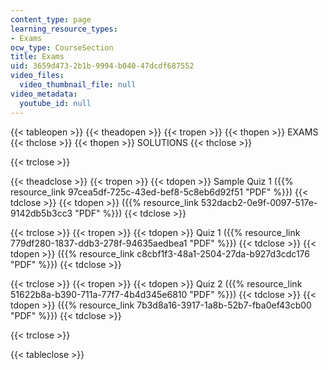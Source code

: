```yaml
---
content_type: page
learning_resource_types:
- Exams
ocw_type: CourseSection
title: Exams
uid: 3659d473-2b1b-9994-b040-47dcdf687552
video_files:
  video_thumbnail_file: null
video_metadata:
  youtube_id: null
---
```


{{< tableopen >}}
{{< theadopen >}}
{{< tropen >}}
{{< thopen >}}
EXAMS
{{< thclose >}}
{{< thopen >}}
SOLUTIONS
{{< thclose >}}

{{< trclose >}}

{{< theadclose >}}
{{< tropen >}}
{{< tdopen >}}
Sample Quiz 1 ({{% resource_link 97cea5df-725c-43ed-bef8-5c8eb6d92f51 "PDF" %}})
{{< tdclose >}}
{{< tdopen >}}
({{% resource_link 532dacb2-0e9f-0097-517e-9142db5b3cc3 "PDF" %}})
{{< tdclose >}}

{{< trclose >}}
{{< tropen >}}
{{< tdopen >}}
Quiz 1 ({{% resource_link 779df280-1837-ddb3-278f-94635aedbea1 "PDF" %}})
{{< tdclose >}}
{{< tdopen >}}
({{% resource_link c8cbf1f3-48a1-2504-27da-b927d3cdc176 "PDF" %}})
{{< tdclose >}}

{{< trclose >}}
{{< tropen >}}
{{< tdopen >}}
Quiz 2 ({{% resource_link 51622b8a-b390-711a-77f7-4b4d345e6810 "PDF" %}})
{{< tdclose >}}
{{< tdopen >}}
({{% resource_link 7b3d8a16-3917-1a8b-52b7-fba0ef43cb00 "PDF" %}})
{{< tdclose >}}

{{< trclose >}}

{{< tableclose >}}